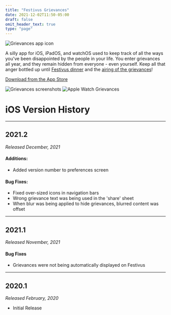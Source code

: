 ```yaml
---
title: "Festivus Grievances"
date: 2021-12-02T11:50-05:00
draft: false
omit_header_text: true
type: "page"
---
```

![Grievances app icon](/images/projects/grievances-icon.png)

A silly app for iOS, iPadOS, and watchOS used to keep track of all the ways you've been disappointed by the people in your life. You enter grievances all year, and they remain hidden from everyone - even yourself. Keep all that anger bottled up until [Festivus dinner](https://en.wikipedia.org/wiki/Festivus) and the [airing of the grievances](https://en.wikipedia.org/wiki/Festivus#Airing_of_Grievances)!

[Download from the App Store](https://apps.apple.com/app/festivus-grievances/id1493124374)

![Grievances screenshots](/images/projects/grievances-screenshots.png)
![Apple Watch Grievances](/images/projects/watch-grievances.png)

# iOS Version History

---

## 2021.2

*Released December, 2021*

#### Additions:

- Added version number to preferences screen

#### Bug Fixes:

- Fixed over-sized icons in navigation bars
- Wrong grievance text was being used in the 'share' sheet
- When blur was being applied to hide grievances, blurred content was offset

---

## 2021.1

*Released November, 2021*

#### Bug Fixes

- Grievances were not being automatically displayed on Festivus

---

## 2020.1

*Released February, 2020*

- Initial Release